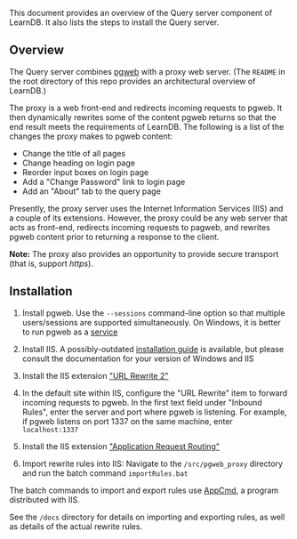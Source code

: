This document provides an overview of the Query server component of LearnDB.
It also lists the steps to install the Query server. 

## Overview
The Query server combines [pgweb](https://github.com/sosedoff/pgweb/releases) 
with a proxy web server. (The `README` in the root directory of this repo 
provides an architectural overview of LearnDB.)

The proxy is a web front-end and redirects incoming requests to pgweb. It then
dynamically rewrites some of the content pgweb returns so that the end result 
meets the requirements of LearnDB. The following is a list of the changes the 
proxy makes to pgweb content:
- Change the title of all pages
- Change heading on login page
- Reorder input boxes on login page
- Add a "Change Password" link to login page
- Add an "About" tab to the query page

Presently, the proxy server uses the Internet Information Services (IIS) 
and a couple of its extensions. However, the proxy could be any web server 
that acts as front-end, redirects incoming requests to pagweb, and rewrites 
pgweb content prior to returning a response to the client.

__Note:__ The proxy also provides an opportunity to provide secure transport 
(that is, support _https_).
  

## Installation
1. Install pgweb. Use the `--sessions` command-line option so that multiple 
   users/sessions are supported simultaneously. On Windows, it is better to 
   run pgweb as a [service](https://github.com/DASSL/LearnDB/wiki/pgweb-as-a-service)

2. Install IIS. A possibly-outdated [installation guide](https://github.com/DASSL/LearnDB/wiki/How-to-get-and-setup-a-free-SSL-certificate-for-Windows-Server-2016#add-iis-manager)
   is available, but please consult the documentation for your version of 
   Windows and IIS

3. Install the IIS extension ["URL Rewrite 2"](https://www.iis.net/downloads/microsoft/url-rewrite)
 
4. In the default site within IIS, configure the "URL Rewrite" item to forward 
   incoming requests to pgweb. In the first text field under "Inbound Rules", 
   enter the server and port where pgweb is listening. For example, if pgweb 
   listens on port 1337 on the same machine, enter `localhost:1337`

5. Install the IIS extension ["Application Request Routing"](https://www.iis.net/downloads/microsoft/application-request-routing)

6. Import rewrite rules into IIS: Navigate to the `/src/pgweb_proxy` directory
   and run the batch command `importRules.bat`

The batch commands to import and export rules use [AppCmd]((https://docs.microsoft.com/en-us/previous-versions/windows/it-pro/windows-server-2012-r2-and-2012/jj635852(v%3Dws.11))),
a program distributed with IIS.

See the `/docs` directory for details on importing and exporting rules, as well 
as details of the actual rewrite rules.